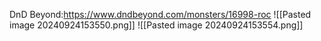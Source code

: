 DnD Beyond:https://www.dndbeyond.com/monsters/16998-roc
![[Pasted image 20240924153550.png]]
![[Pasted image 20240924153554.png]]